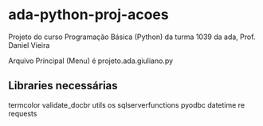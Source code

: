 # ada-python-proj-acoes
Projeto do curso Programação Básica (Python) da turma 1039 da ada, Prof. Daniel Vieira

Arquivo Principal (Menu) é projeto.ada.giuliano.py 

## Libraries necessárias
termcolor
validate_docbr
utils
os
sqlserverfunctions
pyodbc
datetime
re
requests

